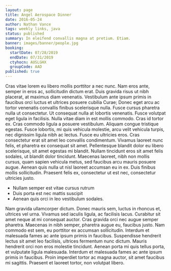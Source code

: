 ```yaml
---
layout: page
title: Angel Aerospace Dinner
date: 2016-05-24
author: Nathan Vance
tags: weekly links, java
status: published
summary: In eleifend convallis magna at pretium. Etiam.
banner: images/banner/people.jpg
booking:
  startDate: 07/28/2019
  endDate: 07/31/2019
  ctyhocn: AUSLGHX
  groupCode: AAD
published: true
---
```

Cras vitae lorem eu libero mollis porttitor a nec nunc. Nam eros ante, semper in eros ac, sollicitudin dictum erat. Duis gravida risus ut nibh placerat, at maximus diam venenatis. Vestibulum ante ipsum primis in faucibus orci luctus et ultrices posuere cubilia Curae; Donec eget arcu ac tortor venenatis convallis finibus scelerisque nulla. Fusce cursus pharetra nulla ut consectetur. Ut consequat nulla at lobortis venenatis.
Fusce volutpat eget ligula in facilisis. Nulla vitae diam in est mollis commodo. Cras id tortor ex. Cras commodo ligula a posuere vestibulum. Aliquam congue tristique egestas. Fusce lobortis, mi quis vehicula molestie, arcu velit vehicula turpis, nec dignissim ligula nibh ac lectus. Fusce eu ultricies eros. Cras consectetur erat sit amet leo convallis condimentum. Vivamus laoreet nunc felis, et pharetra ex consequat sit amet. Pellentesque blandit dolor eu libero scelerisque, sit amet egestas mi blandit. Nullam tincidunt eros sit amet felis sodales, ut blandit dolor tincidunt. Maecenas laoreet, nibh non mollis cursus, quam sapien vehicula metus, sed faucibus arcu mauris posuere augue. Aenean quis nulla ut nisl laoreet accumsan eu in ex. Duis finibus mollis sollicitudin. Praesent felis ex, consectetur ut est nec, consectetur ultricies justo.

* Nullam semper est vitae cursus rutrum
* Duis porta est nec mattis suscipit
* Aenean quis orci in leo vestibulum sodales.

Nam gravida ullamcorper dictum. Donec mauris sem, luctus in rhoncus et, ultrices vel urna. Vivamus sed iaculis ligula, ac facilisis lacus. Curabitur sit amet neque at mi consequat auctor. Cras gravida orci nec augue semper pharetra. Maecenas in nibh semper, pharetra augue eu, faucibus justo. Nam commodo est sem, eu porttitor ex accumsan sollicitudin. Interdum et malesuada fames ac ante ipsum primis in faucibus. Suspendisse hendrerit lectus sit amet leo facilisis, ultrices fermentum nunc dictum. Mauris hendrerit orci non eros molestie tincidunt. Aenean porta mi quis tellus porta, et vulputate ligula malesuada. Interdum et malesuada fames ac ante ipsum primis in faucibus. Proin imperdiet tortor ac magna auctor, sit amet faucibus mi sagittis. Praesent et laoreet tortor, non volutpat libero.
